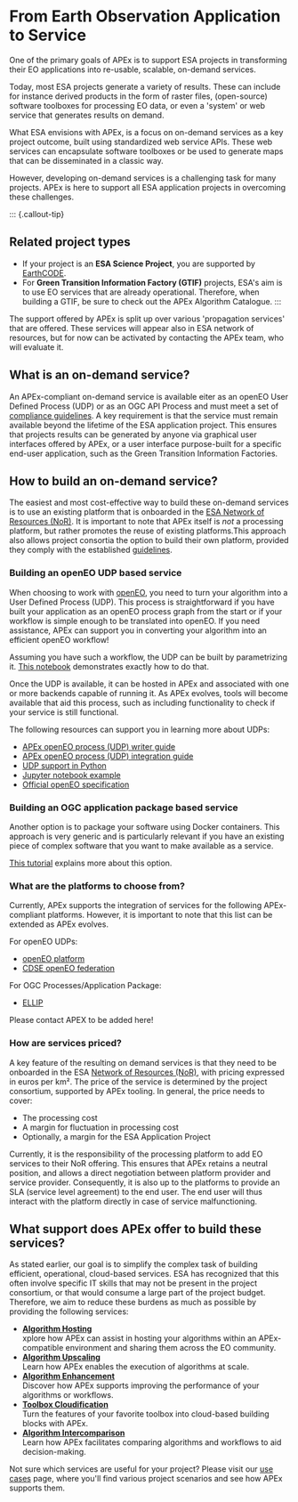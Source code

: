 # From Earth Observation Application to Service

One of the primary goals of APEx is to support ESA projects in transforming their EO applications into re-usable, scalable, on-demand services.

Today, most ESA projects generate a variety of results. These can include for instance derived products in the form of
raster files, (open-source) software toolboxes for processing EO data, or even a 'system' or web service that generates results
on demand. 

What ESA envisions with APEx, is a focus on on-demand services as a key project outcome, built using standardized web service APIs.
These web services can encapsulate software toolboxes or be used to generate maps that can be disseminated in a classic way.

However, developing on-demand services is a challenging task for many projects.
APEx is here to support all ESA application projects in overcoming these challenges.

::: {.callout-tip}

## Related project types
* If your project is an **ESA Science Project**, you are supported by [EarthCODE](https://earthcode.esa.int/).
* For **Green Transition Information Factory (GTIF)** projects, ESA's aim is to use EO services that are already operational.
Therefore, when building a GTIF, be sure to check out the APEx Algorithm Catalogue.
:::

The support offered by APEx is split up over various 'propagation services' that are offered. These services will appear
also in ESA network of resources, but for now can be activated by contacting the APEx team, who will evaluate it.

## What is an on-demand service?

An APEx-compliant on-demand service is available eiter as an openEO User Defined Process (UDP) or as an OGC API Process and
must meet a set of [compliance guidelines](interoperability/algohosting.md). A key requirement is that the service must 
remain available beyond the lifetime of the ESA application project. This ensures that projects results can be generated 
by anyone via graphical user interfaces offered by APEx, or a user interface purpose-built for a 
specific end-user application, such as the Green Transition Information Factories.

## How to build an on-demand service?

The easiest and most cost-effective way to build these on-demand services is to use an existing platform that is onboarded 
in the [ESA Network of Resources (NoR)](https://nor-discover.org/en/portfolio/). It is important to note that APEx itself is _not_ 
a processing platform, but rather promotes the reuse of existing platforms.This approach also allows project consortia the option to build their own platform, 
provided they comply with the established [guidelines](interoperability/algohostingenv.md).

### Building an openEO UDP based service

When choosing to work with [openEO](https://openeo.org/), you need to turn your algorithm into a User Defined Process (UDP). This process
is straightforward if you have built your application as an openEO process graph from the start or if your workflow is simple 
enough to be translated into openEO. If you need assistance, APEx can support you in converting your algorithm into an 
efficient openEO workflow!

Assuming you have such a workflow, the UDP can be built by parametrizing it. [This notebook](https://documentation.dataspace.copernicus.eu/notebook-samples/openeo/UDP.html)
demonstrates exactly how to do that.

Once the UDP is available, it can be hosted in APEx and associated with one or more backends capable of running it.
As APEx evolves, tools will become available that aid this process, such as including functionality to check if your service
is still functional.

The following resources can support you in learning more about UDPs:

- [APEx openEO process (UDP) writer guide](udp_writer_guide.md#sec-udp-writing)
- [APEx openEO process (UDP) integration guide](udp_writer_guide.md#sec-udp-integration)
- [UDP support in Python](https://open-eo.github.io/openeo-python-client/udp.html#user-defined-processes)
- [Jupyter notebook example](https://github.com/Open-EO/openeo-community-examples/blob/main/python/Sentinel1_Stats/Sentinel1_Stats.ipynb)
- [Official openEO specification](https://api.openeo.org/#tag/User-Defined-Processes)


### Building an OGC application package based service

Another option is to package your software using Docker containers. This approach is very generic and is particularly relevant
if you have an existing piece of complex software that you want to make available as a service.

[This tutorial](https://terradue.github.io/ogc-eo-application-package-hands-on/) explains more about this option.

### What are the platforms to choose from?

Currently, APEx supports the integration of services for the following APEx-compliant platforms. 
However, it is important to note that this list can be extended as APEx evolves.


For openEO UDPs:

* [openEO platform](https://openeo.cloud)
* [CDSE openEO federation](https://dataspace.copernicus.eu)

For OGC Processes/Application Package:

* [ELLIP](https://ellip.terradue.com)

Please contact APEX to be added here!

### How are services priced?

A key feature of the resulting on demand services is that they need to be onboarded in the ESA [Network of Resources (NoR)](https://nor-discover.org/), with
pricing expressed in euros per km². The price of the service is determined by the project consortium, supported by APEx tooling. 
In general, the price needs to cover:

- The processing cost 
- A margin for fluctuation in processing cost
- Optionally, a margin for the ESA Application Project

Currently, it is the responsibility of the processing platform to add EO services to their NoR offering. This ensures that 
APEx retains a neutral position, and allows a direct negotiation between platform provider and service provider. Consequently, it
is also up to the platforms to provide an SLA (service level agreement) to the end user. The end user will thus interact with
the platform directly in case of service malfunctioning.

## What support does APEx offer to build these services?

As stated earlier, our goal is to simplify the complex task of building efficient, operational, cloud-based services. 
ESA has recognized that this often involve specific IT skills that may not be present in the project consortium, or that
would consume a large part of the project budget. Therefore, we aim to reduce these burdens as much as possible by providing 
the following services:

* **[Algorithm Hosting](propagation/hosting.md)**
    <br/>xplore how APEx can assist in hosting your algorithms within an APEx-compatible environment and sharing them across the EO community.
* **[Algorithm Upscaling](propagation/upscaling.md)**
  <br/>Learn how APEx enables the execution of algorithms at scale.
* **[Algorithm Enhancement](propagation/enhancement.md)**
  <br/>Discover how APEx supports improving the performance of your algorithms or workflows.
* **[Toolbox Cloudification](propagation/toolboxcloud.md)**
  <br/>Turn the features of your favorite toolbox into cloud-based building blocks with APEx.
* **[Algorithm Intercomparison](propagation/intercomparison.md)**
  <br/>Learn how APEx facilitates comparing algorithms and workflows to aid decision-making.

Not sure which services are useful for your project? Please visit our [use cases](/propagation/usecases.md) page, where 
you'll find various project scenarios and see how APEx supports them.

